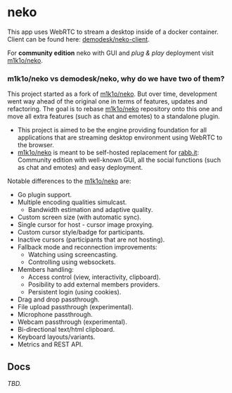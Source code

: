 # neko
This app uses WebRTC to stream a desktop inside of a docker container. Client can be found here: [demodesk/neko-client](https://github.com/demodesk/neko-client).

For **community edition** neko with GUI and _plug & play_ deployment visit [m1k1o/neko](https://github.com/m1k1o/neko).

### **m1k1o/neko** vs **demodesk/neko**, why do we have two of them?

This project started as a fork of [m1k1o/neko](https://github.com/m1k1o/neko). But over time, development went way ahead of the original one in terms of features, updates and refactoring. The goal is to rebase [m1k1o/neko](https://github.com/m1k1o/neko) repository onto this one and move all extra features (such as chat and emotes) to a standalone plugin.

- This project is aimed to be the engine providing foundation for all applications that are streaming desktop environment using WebRTC to the browser.
- [m1k1o/neko](https://github.com/m1k1o/neko) is meant to be self-hosted replacement for [rabb.it](https://en.wikipedia.org/wiki/Rabb.it): Community edition with well-known GUI, all the social functions (such as chat and emotes) and easy deployment.

Notable differences to the [m1k1o/neko](https://github.com/m1k1o/neko) are:

- Go plugin support.
- Multiple encoding qualities simulcast.
   - Bandwidth estimation and adaptive quality.
- Custom screen size (with automatic sync).
- Single cursor for host - cursor image proxying.
- Custom cursor style/badge for participants.
- Inactive cursors (participants that are not hosting).
- Fallback mode and reconnection improvements:
  - Watching using screencasting.
  - Controlling using websockets.
- Members handling:
  - Access control (view, interactivity, clipboard).
  - Posibility to add external members providers.
  - Persistent login (using cookies).
- Drag and drop passthrough.
- File upload passthrough (experimental).
- Microphone passthrough.
- Webcam passthrough (experimental).
- Bi-directional text/html clipboard.
- Keyboard layouts/variants.
- Metrics and REST API.

## Docs

*TBD.*
